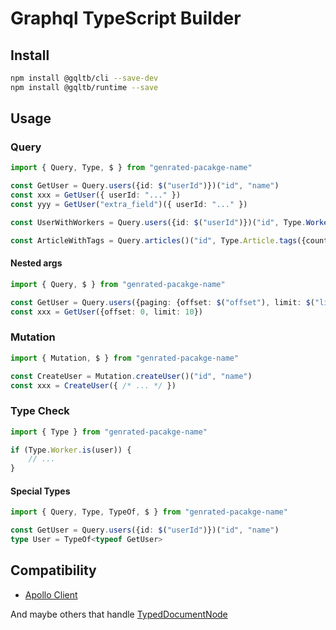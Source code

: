 # Graphql TypeScript Builder

## Install

```bash
npm install @gqltb/cli --save-dev
npm install @gqltb/runtime --save
```

## Usage

### Query

```typescript
import { Query, Type, $ } from "genrated-pacakge-name"

const GetUser = Query.users({id: $("userId")})("id", "name")
const xxx = GetUser({ userId: "..." })
const yyy = GetUser("extra_field")({ userId: "..." })

const UserWithWorkers = Query.users({id: $("userId")})("id", Type.Worker("worker_field"))

const ArticleWithTags = Query.articles()("id", Type.Article.tags({count: 10}))
```

#### Nested args

```typescript
import { Query, $ } from "genrated-pacakge-name"

const GetUser = Query.users({paging: {offset: $("offset"), limit: $("limit")}})("id", "name")
const xxx = GetUser({offset: 0, limit: 10})
```


### Mutation

```typescript
import { Mutation, $ } from "genrated-pacakge-name"

const CreateUser = Mutation.createUser()("id", "name")
const xxx = CreateUser({ /* ... */ })
```


### Type Check

```typescript
import { Type } from "genrated-pacakge-name"

if (Type.Worker.is(user)) {
    // ...
}
```

#### Special Types

```typescript
import { Query, Type, TypeOf, $ } from "genrated-pacakge-name"

const GetUser = Query.users({id: $("userId")})("id", "name")
type User = TypeOf<typeof GetUser>
```

## Compatibility

- [Apollo Client](https://www.apollographql.com/docs/react)

And maybe others that handle [TypedDocumentNode](https://the-guild.dev/graphql/codegen/plugins/typescript/typed-document-node)
